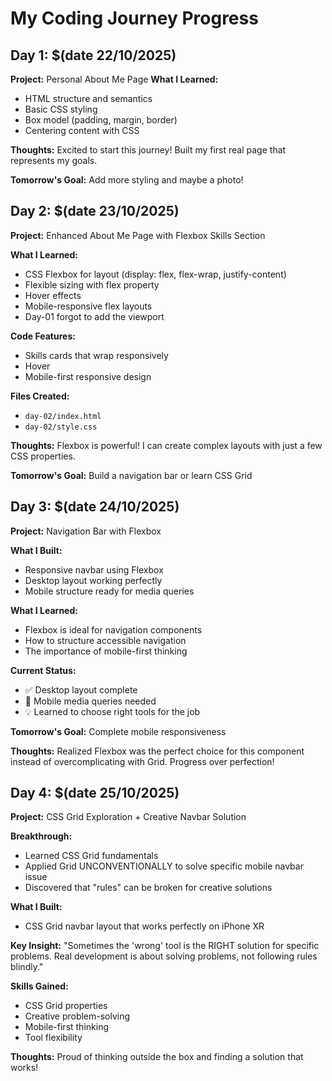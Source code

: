 # My Coding Journey Progress

## Day 1: $(date 22/10/2025)
**Project:** Personal About Me Page
**What I Learned:**
- HTML structure and semantics
- Basic CSS styling
- Box model (padding, margin, border)
- Centering content with CSS

**Thoughts:** Excited to start this journey! Built my first real page that represents my goals.

**Tomorrow's Goal:** Add more styling and maybe a photo!
## Day 2: $(date 23/10/2025)
**Project:** Enhanced About Me Page with Flexbox Skills Section

**What I Learned:**
- CSS Flexbox for layout (display: flex, flex-wrap, justify-content)
- Flexible sizing with flex property
- Hover effects
- Mobile-responsive flex layouts
- Day-01 forgot to add the viewport

**Code Features:**
- Skills cards that wrap responsively
- Hover
- Mobile-first responsive design

**Files Created:**
- `day-02/index.html`
- `day-02/style.css`

**Thoughts:** Flexbox is powerful! I can create complex layouts with just a few CSS properties.

**Tomorrow's Goal:** Build a navigation bar or learn CSS Grid

## Day 3: $(date 24/10/2025)
**Project:** Navigation Bar with Flexbox

**What I Built:**
- Responsive navbar using Flexbox
- Desktop layout working perfectly
- Mobile structure ready for media queries

**What I Learned:**
- Flexbox is ideal for navigation components
- How to structure accessible navigation
- The importance of mobile-first thinking

**Current Status:**
- ✅ Desktop layout complete
- 🎯 Mobile media queries needed
- 💡 Learned to choose right tools for the job

**Tomorrow's Goal:** 
Complete mobile responsiveness

**Thoughts:** 
Realized Flexbox was the perfect choice for this component instead of overcomplicating with Grid. Progress over perfection!

## Day 4: $(date 25/10/2025)
**Project:** CSS Grid Exploration + Creative Navbar Solution

**Breakthrough:**
- Learned CSS Grid fundamentals
- Applied Grid UNCONVENTIONALLY to solve specific mobile navbar issue
- Discovered that "rules" can be broken for creative solutions

**What I Built:**
- CSS Grid navbar layout that works perfectly on iPhone XR

**Key Insight:**
"Sometimes the 'wrong' tool is the RIGHT solution for specific problems. 
Real development is about solving problems, not following rules blindly."

**Skills Gained:**
- CSS Grid properties
- Creative problem-solving
- Mobile-first thinking
- Tool flexibility

**Thoughts:**
Proud of thinking outside the box and finding a solution that works!